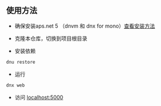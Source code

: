 ## 使用方法

* 确保安装aps.net 5 （dnvm 和 dnx for mono）[查看安装方法](https://docs.asp.net/en/latest/getting-started/index.html)

* 克隆本仓库，切换到项目根目录

* 安装依赖
```sh
dnu restore
```
* 运行
```sh
dnx web
```
* 访问 [localhost:5000](http://localhost:5000/example/index.cshtml)
